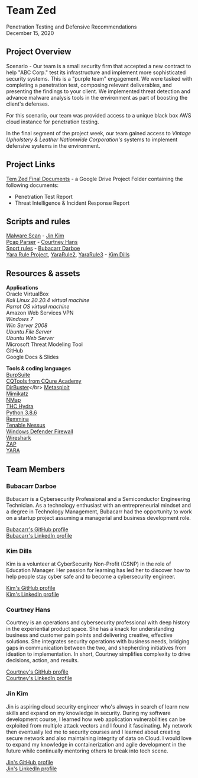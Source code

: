 # Team Zed

Penetration Testing and Defensive Recommendations</br>
December 15, 2020

## Project Overview
Scenario - Our team is a small security firm that accepted a new contract to help "ABC Corp." test its infrastructure and implement more sophisticated security systems. This is a "purple team" engagement. We were tasked with completing a penetration test, composing relevant deliverables, and presenting the findings to your client. We implemented threat detection and advance malware analysis tools in the environment as part of boosting the client's defenses.

For this scenario, our team was provided access to a unique black box AWS cloud instance for penetration testing.

In the final segment of the project week, our team gained access to *Vintage Upholstery & Leather Nationwide Corporation's* systems to implement defensive systems in the environment.

## Project Links
[Tem Zed Final Documents](https://drive.google.com/drive/folders/1jVNCq9gw6gccJNmZu4katQDqXDTb58u1?usp=sharing) - a Google Drive Project Folder containing the following documents:
* Penetration Test Report
* Threat Intelligence & Incident Response Report

## Scripts and rules
[Malware Scan](Scripts/malware_scan) - [Jin Kim](https://github.com/jinwoov)</br>
[Pcap Parser](Scripts/pcap_parse.py) - [Courtney Hans](https://github.com/CourtHans)</br>
[Snort rules](Scripts/snort.rules) - [Bubacarr Darboe](https://github.com/bdarboe)</br>
[Yara Rule Project](Scripts/YaraRuleProject.yar), [YaraRule2](Scripts/YaraRule2.yar), [YaraRule3](YaraRule3.yar) - [Kim Dills](https://github.com/kddills)</br>

## Resources & assets
 
**Applications**</br>
Oracle VirtualBox</br>
*Kali Linux 20.20.4 virtual machine*</br>
*Parrot OS virtual machine*  
Amazon Web Services VPN</br>
*Windows 7*</br>
*Win Server 2008*</br>
*Ubuntu File Server*</br>
*Ubuntu Web Server*</br>
Microsoft Threat Modeling Tool</br>
GitHub</br>
Google Docs & Slides</br>
 
**Tools & coding languages**</br>
[BurpSuite](https://portswigger.net/burp)</br>
[CQTools from CQure Academy](https://cqureacademy.com/blog/black-hat-asia-2019-tools)</br>
[DirBuster](https://tools.kali.org/web-applications/dirbuster#:~:text=DirBuster%20is%20a%20multi%20threaded,pages%20and%20applications%20hidden%20within.)</br>
[Metasploit](https://www.metasploit.com/)</br>
[Mimikatz](https://github.com/gentilkiwi/mimikatz)</br>
[NMap](https://nmap.org/)</br>
[THC Hydra](https://tools.kali.org/password-attacks/hydra)</br>
[Python 3.8.6](https://www.python.org/downloads/release/python-386/)</br>
[Remmina](https://remmina.org/)</br>
[Tenable Nessus](https://www.tenable.com/)</br>
[Windows Defender Firewall](https://docs.microsoft.com/en-us/windows/security/threat-protection/windows-firewall/windows-firewall-with-advanced-security)</br>
[Wireshark](https://www.wireshark.org/)</br>
[ZAP](https://www.zaproxy.org/)</br>
[YARA](https://yara.readthedocs.io/en/stable/)</b>

## Team Members

### Bubacarr Darboe
Bubacarr is a Cybersecurity Professional and a Semiconductor Engineering Technician. As a technology enthusiast with an entrepreneurial mindset and a degree in Technology Management, Bubacarr had the opportunity to work on a startup project assuming a managerial and business development role.

[Bubacarr's GitHub profile](https://github.com/bdarboe)</br>
[Bubacarr's LinkedIn profile](https://www.linkedin.com/in/bdarboe/)

### Kim Dills
Kim is a volunteer at CyberSecurity Non-Profit (CSNP) in the role of Education Manager.  Her passion for learning has led her to discover how to help people stay cyber safe and to become a cybersecurity engineer.

[Kim's GitHub profile](https://github.com/kddills)</br>
[Kim's LinkedIn profile](https://www.linkedin.com/in/kimberlydills/)

### Courtney Hans
Courtney is an operations and cybersecurity professional with deep history in the experiential product space. She has a knack for understanding business and customer pain points and delivering creative, effective solutions. She integrates security operations with business needs, bridging gaps in communication between the two, and shepherding initiatives from ideation to implementation. In short, Courtney simplifies complexity to drive decisions, action, and results.

[Courtney's GitHub profile](https://github.com/CourtHans)</br>
[Courtney's LinkedIn profile](https://www.linkedin.com/in/courtney-hans/)

### Jin Kim
Jin is aspiring cloud security engineer who's always in search of learn new skills and expand on my knowledge in security. During my software development course, I learned how web application vulnerabilities can be exploited from multiple attack vectors and I found it fascinating. My network then eventually led me to security courses and I learned about creating secure network and also maintaining integrity of data on Cloud. I would love to expand my knowledge in containerization and agile development in the future while continually mentoring others to break into tech scene.


[Jin's GitHub profile](https://github.com/jinwoov)</br>
[Jin's LinkedIn profile](https://www.linkedin.com/in/jinkim808/)